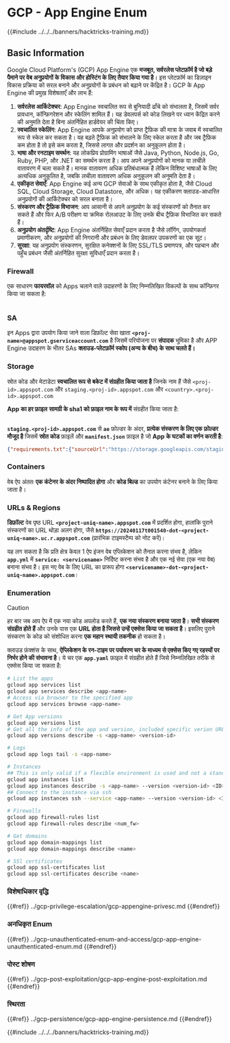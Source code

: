 # GCP - App Engine Enum

{{#include ../../../banners/hacktricks-training.md}}

## Basic Information <a href="#reviewing-app-engine-configurations" id="reviewing-app-engine-configurations"></a>

Google Cloud Platform's (GCP) App Engine एक **मजबूत, सर्वरलेस प्लेटफ़ॉर्म है जो बड़े पैमाने पर वेब अनुप्रयोगों के विकास और होस्टिंग के लिए तैयार किया गया है**। इस प्लेटफ़ॉर्म का डिज़ाइन विकास प्रक्रिया को सरल बनाने और अनुप्रयोगों के प्रबंधन को बढ़ाने पर केंद्रित है। GCP के App Engine की प्रमुख विशेषताएँ और लाभ हैं:

1. **सर्वरलेस आर्किटेक्चर**: App Engine स्वचालित रूप से बुनियादी ढाँचे को संभालता है, जिसमें सर्वर प्रावधान, कॉन्फ़िगरेशन और स्केलिंग शामिल हैं। यह डेवलपर्स को कोड लिखने पर ध्यान केंद्रित करने की अनुमति देता है बिना अंतर्निहित हार्डवेयर की चिंता किए।
2. **स्वचालित स्केलिंग**: App Engine आपके अनुप्रयोग को प्राप्त ट्रैफ़िक की मात्रा के जवाब में स्वचालित रूप से स्केल कर सकता है। यह बढ़ते ट्रैफ़िक को संभालने के लिए स्केल करता है और जब ट्रैफ़िक कम होता है तो इसे कम करता है, जिससे लागत और प्रदर्शन का अनुकूलन होता है।
3. **भाषा और रनटाइम समर्थन**: यह लोकप्रिय प्रोग्रामिंग भाषाओं जैसे Java, Python, Node.js, Go, Ruby, PHP, और .NET का समर्थन करता है। आप अपने अनुप्रयोगों को मानक या लचीले वातावरण में चला सकते हैं। मानक वातावरण अधिक प्रतिबंधात्मक है लेकिन विशिष्ट भाषाओं के लिए अत्यधिक अनुकूलित है, जबकि लचीला वातावरण अधिक अनुकूलन की अनुमति देता है।
4. **एकीकृत सेवाएँ**: App Engine कई अन्य GCP सेवाओं के साथ एकीकृत होता है, जैसे Cloud SQL, Cloud Storage, Cloud Datastore, और अधिक। यह एकीकरण क्लाउड-आधारित अनुप्रयोगों की आर्किटेक्चर को सरल बनाता है।
5. **संस्करण और ट्रैफ़िक विभाजन**: आप आसानी से अपने अनुप्रयोग के कई संस्करणों को तैनात कर सकते हैं और फिर A/B परीक्षण या क्रमिक रोलआउट के लिए उनके बीच ट्रैफ़िक विभाजित कर सकते हैं।
6. **अनुप्रयोग अंतर्दृष्टि**: App Engine अंतर्निहित सेवाएँ प्रदान करता है जैसे लॉगिंग, उपयोगकर्ता प्रमाणीकरण, और अनुप्रयोगों की निगरानी और प्रबंधन के लिए डेवलपर उपकरणों का एक सूट।
7. **सुरक्षा**: यह अनुप्रयोग संस्करणन, सुरक्षित कनेक्शनों के लिए SSL/TLS प्रमाणपत्र, और पहचान और पहुँच प्रबंधन जैसी अंतर्निहित सुरक्षा सुविधाएँ प्रदान करता है।

### Firewall

एक साधारण **फायरवॉल** को Apps चलाने वाले उदाहरणों के लिए निम्नलिखित विकल्पों के साथ कॉन्फ़िगर किया जा सकता है:

<figure><img src="../../../images/image (246).png" alt=""><figcaption></figcaption></figure>

### SA

इन Apps द्वारा उपयोग किया जाने वाला डिफ़ॉल्ट सेवा खाता **`<proj-name>@appspot.gserviceaccount.com`** है जिसमें परियोजना पर **संपादक** भूमिका है और APP Engine उदाहरण के भीतर SAs **क्लाउड-प्लेटफ़ॉर्म स्कोप (अन्य के बीच) के साथ चलते हैं।**

### Storage

स्रोत कोड और मेटाडेटा **स्वचालित रूप से बकेट में संग्रहीत किया जाता है** जिनके नाम हैं जैसे `<proj-id>.appspot.com` और `staging.<proj-id>.appspot.com` और `<country>.<proj-id>.appspot.com`

**App का हर फ़ाइल** **सामग्री के sha1 को फ़ाइल नाम के रूप में** संग्रहीत किया जाता है:

<figure><img src="../../../images/image (82).png" alt=""><figcaption></figcaption></figure>

**`staging.<proj-id>.appspot.com`** से **`ae`** फ़ोल्डर के अंदर, **प्रत्येक संस्करण के लिए एक फ़ोल्डर मौजूद है** जिसमें **स्रोत कोड** फ़ाइलें और **`manifest.json`** फ़ाइल है जो **App के घटकों का वर्णन करती है**:
```json
{"requirements.txt":{"sourceUrl":"https://storage.googleapis.com/staging.onboarding-host-98efbf97812843.appspot.com/a270eedcbe2672c841251022b7105d340129d108","sha1Sum":"a270eedc_be2672c8_41251022_b7105d34_0129d108"},"main_test.py":{"sourceUrl":"https://storage.googleapis.com/staging.onboarding-host-98efbf97812843.appspot.com/0ca32fd70c953af94d02d8a36679153881943f32","sha1Sum":"0ca32fd7_0c953af9_4d02d8a ...
```
### Containers

वेब ऐप अंततः **एक कंटेनर के अंदर निष्पादित होगा** और **कोड बिल्ड** का उपयोग कंटेनर बनाने के लिए किया जाता है।

### URLs & Regions

**डिफ़ॉल्ट** वेब पृष्ठ URL **`<project-uniq-name>.appspot.com`** में प्रदर्शित होगा, हालांकि पुराने संस्करणों का URL थोड़ा अलग होगा, जैसे **`https://20240117t001540-dot-<project-uniq-name>.uc.r.appspot.com`** (प्रारंभिक टाइमस्टैम्प को नोट करें)।

यह लग सकता है कि प्रति क्षेत्र केवल 1 ऐप इंजन वेब एप्लिकेशन को तैनात करना संभव है, लेकिन **`app.yml`** में **`service: <servicename>`** निर्दिष्ट करना संभव है और एक नई सेवा (एक नया वेब) बनाना संभव है। इस नए वेब के लिए URL का प्रारूप होगा **`<servicename>-dot-<project-uniq-name>.appspot.com`**।

### Enumeration

> [!CAUTION]
> हर बार जब आप ऐप में एक नया कोड अपलोड करते हैं, **एक नया संस्करण बनाया जाता है**। **सभी संस्करण संग्रहीत होते हैं** और उनके पास एक **URL होता है जिससे उन्हें एक्सेस किया जा सकता है**। इसलिए पुराने संस्करण के कोड को संशोधित करना **एक महान स्थायी तकनीक** हो सकता है।

क्लाउड फ़ंक्शंस के साथ, **ऐप्लिकेशन के रन-टाइम पर पर्यावरण चर के माध्यम से एक्सेस किए गए रहस्यों पर निर्भर होने की संभावना है**। ये चर एक **`app.yaml`** फ़ाइल में संग्रहीत होते हैं जिसे निम्नलिखित तरीके से एक्सेस किया जा सकता है:
```bash
# List the apps
gcloud app services list
gcloud app services describe <app-name>
# Access via browser to the specified app
gcloud app services browse <app-name>

# Get App versions
gcloud app versions list
# Get all the info of the app and version, included specific verion URL and the env
gcloud app versions describe -s <app-name> <version-id>

# Logs
gcloud app logs tail -s <app-name>

# Instances
## This is only valid if a flexible environment is used and not a standard one
gcloud app instances list
gcloud app instances describe -s <app-name> --version <version-id> <ID>
## Connect to the instance via ssh
gcloud app instances ssh --service <app-name> --version <version-id> <ID>

# Firewalls
gcloud app firewall-rules list
gcloud app firewall-rules describe <num_fw>

# Get domains
gcloud app domain-mappings list
gcloud app domain-mappings describe <name>

# SSl certificates
gcloud app ssl-certificates list
gcloud app ssl-certificates describe <name>
```
### विशेषाधिकार वृद्धि

{{#ref}}
../gcp-privilege-escalation/gcp-appengine-privesc.md
{{#endref}}

### अनधिकृत Enum

{{#ref}}
../gcp-unauthenticated-enum-and-access/gcp-app-engine-unauthenticated-enum.md
{{#endref}}

### पोस्ट शोषण

{{#ref}}
../gcp-post-exploitation/gcp-app-engine-post-exploitation.md
{{#endref}}

### स्थिरता

{{#ref}}
../gcp-persistence/gcp-app-engine-persistence.md
{{#endref}}

{{#include ../../../banners/hacktricks-training.md}}
